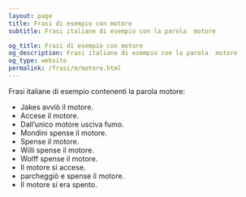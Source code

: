 ```yaml
---
layout: page
title: Frasi di esempio con motore 
subtitle: Frasi italiane di esempio con la parola  motore

og_title: Frasi di esempio con motore 
og_description: Frasi italiane di esempio con la parola  motore
og_type: website
permalink: /frasi/m/motore.html
---
```


Frasi italiane di esempio contenenti la parola motore:


- Jakes avviò il motore.
- Accese il motore.
- Dall’unico motore usciva fumo.
- Mondini spense il motore.
- Spense il motore.
- Willi spense il motore.
- Wolff spense il motore.
- Il motore si accese.
- parcheggiò e spense il motore.
- Il motore si era spento.
